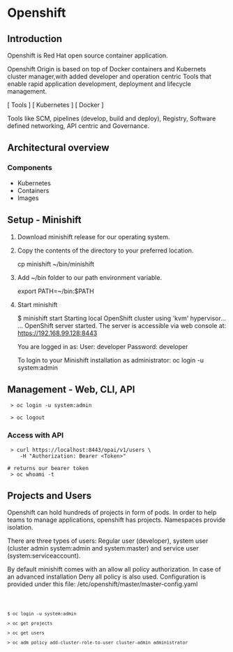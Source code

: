
# Openshift

## Introduction

Openshift is Red Hat open source container application. 

Openshift Origin is based on top of Docker containers and Kubernets cluster manager,with added developer and operation centric Tools that enable rapid application development, deployment and lifecycle management.

[     Tools     ]
[   Kubernetes  ]
[     Docker    ]

Tools like SCM, pipelines (develop, build and deploy), Registry, Software defined networking, API centric and Governance.

## Architectural overview

### Components

- Kubernetes
- Containers
- Images

## Setup - Minishift

1. Download minishift release for our operating system.
2. Copy the contents of the directory to your preferred location.

     cp minishift ~/bin/minishift

3. Add ~/bin folder to our path environment variable.

     export PATH=~/bin:$PATH


4. Start minishift

     $ minishift start
     Starting local OpenShift cluster using 'kvm' hypervisor...
     ...
     OpenShift server started.
     The server is accessible via web console at:
     https://192.168.99.128:8443

     You are logged in as:
     User:     developer
     Password: developer

     To login to your Minishift installation as administrator:
     oc login -u system:admin



## Management - Web, CLI, API


     > oc login -u system:admin

     > oc logout


### Access with API

     > curl https://localhost:8443/opai/v1/users \
        -H "Authorization: Bearer <Token>"
     
    # returns our bearer token
     > oc whoami -t 

## Projects and Users

Openshift can hold hundreds of projects in form of pods. In order to
help teams to manage applications, openshift has projects. Namespaces provide isolation.

There are three types of users: Regular user (developer), system user (cluster admin system:admin and system:master) and service user (system:serviceaccount).

By default minishift comes with an allow all policy authorization. In case of an advanced installation Deny all policy is also used. Configuration is provided under this file: /etc/openshift/master/master-config.yaml

<code>

    $ oc login -u system:admin

    > oc get projects

    > oc get users

    > oc adm policy add-cluster-role-to-user cluster-admin administrator

</code>